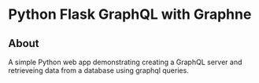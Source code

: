 # Python Flask GraphQL with Graphne

## About

A simple Python web app demonstrating creating a GraphQL server and
retrieveing data from a database using graphql queries.
